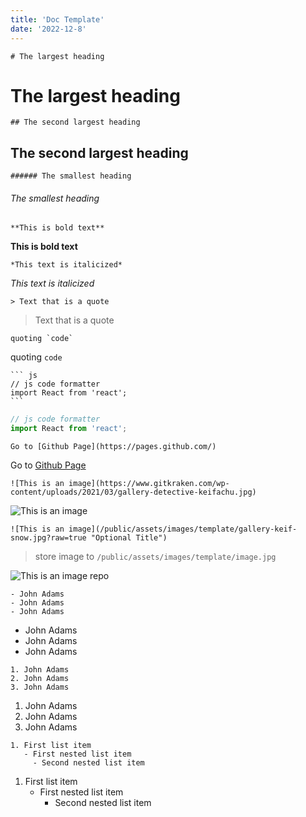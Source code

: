 ```yaml
---
title: 'Doc Template'
date: '2022-12-8'
---
```

```
# The largest heading
```
# The largest heading
```
## The second largest heading
```
## The second largest heading
```
###### The smallest heading
```
###### The smallest heading

```
**This is bold text**
```
**This is bold text**
```
*This text is italicized*
```
*This text is italicized*

```
> Text that is a quote
```
> Text that is a quote
```
quoting `code`
```
quoting `code`


```` 
``` js
// js code formatter
import React from 'react';
```
````

``` js
// js code formatter
import React from 'react';
```

```
Go to [Github Page](https://pages.github.com/)
```
Go to [Github Page](https://pages.github.com/)
```
![This is an image](https://www.gitkraken.com/wp-content/uploads/2021/03/gallery-detective-keifachu.jpg)
```
![This is an image](https://www.gitkraken.com/wp-content/uploads/2021/03/gallery-detective-keifachu.jpg)
```
![This is an image](/public/assets/images/template/gallery-keif-snow.jpg?raw=true "Optional Title")
```
> store image to `/public/assets/images/template/image.jpg`

![This is an image repo](/assets/images/template/gallery-keif-snow.jpg?raw=true "Optional Title")

```
- John Adams
- John Adams
- John Adams
```
- John Adams
- John Adams
- John Adams
```
1. John Adams
2. John Adams
3. John Adams
```
1. John Adams
2. John Adams
3. John Adams
```
1. First list item
   - First nested list item
     - Second nested list item
```
1. First list item
   - First nested list item
     - Second nested list item

